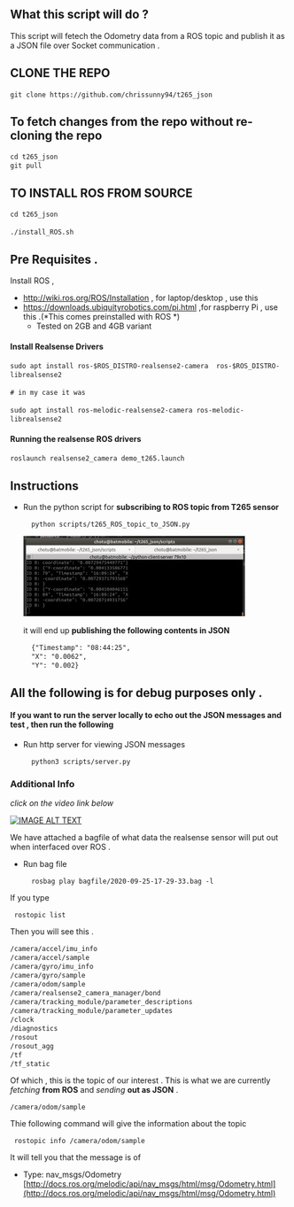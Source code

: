 ## What this script will do ?


This script will fetech the Odometry data from a ROS topic and publish it as a JSON file over  Socket communication .



## CLONE THE REPO

	git clone https://github.com/chrissunny94/t265_json

## To fetch changes from the repo without re-cloning the repo
	
	cd t265_json
	git pull


## TO INSTALL ROS FROM SOURCE 

	cd t265_json

	./install_ROS.sh

## Pre Requisites .

Install ROS , 

* http://wiki.ros.org/ROS/Installation , for laptop/desktop , use this
* https://downloads.ubiquityrobotics.com/pi.html ,for raspberry Pi , use this .(*This comes preinstalled with ROS *)
	* Tested on 2GB and 4GB variant 
	

#### Install Realsense Drivers



	sudo apt install ros-$ROS_DISTRO-realsense2-camera  ros-$ROS_DISTRO-librealsense2
	
	# in my case it was
	
	sudo apt install ros-melodic-realsense2-camera ros-melodic-librealsense2
	
	

#### Running the realsense ROS drivers

	roslaunch realsense2_camera demo_t265.launch
	




## Instructions



* Run the python script for **subscribing to ROS topic from T265 sensor**  	   	
	
	
		python scripts/t265_ROS_topic_to_JSON.py		
  
  
   ![](docs/JSON_sample.jpg) 
   
  
  it will end up  **publishing the following contents in JSON**
   
   
   		{"Timestamp": "08:44:25", 
   		"X": "0.0062", 
   		"Y": "0.002}

   
    
   



## All the following is for debug purposes only . 


#### If you want  to run the server locally to echo out the JSON messages  and test , then  run the following
  
* Run http server for viewing JSON messages

		python3 scripts/server.py
	
		
  	
   		


### Additional Info 


*click on the video link below*

[![IMAGE ALT TEXT](http://img.youtube.com/vi/o33gFBxLlyk/0.jpg)](http://www.youtube.com/watch?v=o33gFBxLlyk "Video Title")

We have attached a bagfile of what data the realsense sensor will put out when interfaced over ROS . 

* Run bag file 
		
	
		rosbag play bagfile/2020-09-25-17-29-33.bag -l


If you type 

	 rostopic list

Then you will see this .

	/camera/accel/imu_info
	/camera/accel/sample
	/camera/gyro/imu_info
	/camera/gyro/sample	
	/camera/odom/sample
	/camera/realsense2_camera_manager/bond
	/camera/tracking_module/parameter_descriptions
	/camera/tracking_module/parameter_updates
	/clock
	/diagnostics
	/rosout
	/rosout_agg
	/tf
	/tf_static



Of which , this is the topic of  our interest . This is what we are currently *fetching*  **from ROS** and *sending*  **out as JSON** .

	/camera/odom/sample
	






Thie following command will give the information about the topic 

	
	 rostopic info /camera/odom/sample 
	


It will tell you that the message is of 

* Type: nav_msgs/Odometry [http://docs.ros.org/melodic/api/nav_msgs/html/msg/Odometry.html](http://docs.ros.org/melodic/api/nav_msgs/html/msg/Odometry.html)  
	
